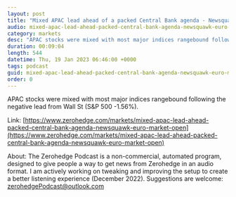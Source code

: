 ```yaml
---
layout: post
title: "Mixed APAC lead ahead of a packed Central Bank agenda - Newsquawk Euro Market Open"
audio: mixed-apac-lead-ahead-packed-central-bank-agenda-newsquawk-euro-market-open-0
category: markets
desc: "APAC stocks were mixed with most major indices rangebound following the negative lead from Wall St (S&amp;P 500 -1.56%)."
duration: 00:09:04
length: 544
datetime: Thu, 19 Jan 2023 06:46:00 +0000
tags: podcast
guid: mixed-apac-lead-ahead-packed-central-bank-agenda-newsquawk-euro-market-open-0
order: 0
---
```

APAC stocks were mixed with most major indices rangebound following the negative lead from Wall St (S&amp;P 500 -1.56%).

Link: [https://www.zerohedge.com/markets/mixed-apac-lead-ahead-packed-central-bank-agenda-newsquawk-euro-market-open](https://www.zerohedge.com/markets/mixed-apac-lead-ahead-packed-central-bank-agenda-newsquawk-euro-market-open)

About: The Zerohedge Podcast is a non-commercial, automated program, designed to give people a way to get news from Zerohedge in an audio format.  I am actively working on tweaking and improving the setup to create a better listening experience (December 2022).  Suggestions are welcome: [zerohedgePodcast@outlook.com](mailto:zerohedgePodcast@outlook.com)